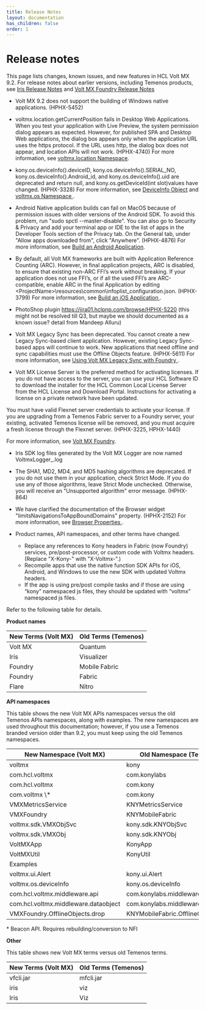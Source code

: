 ```yaml
---
title: Release Notes 
layout: documentation
has_children: false
order: 1
---
```


Release notes
=============

This page lists changes, known issues, and new features in HCL Volt MX 9.2. For release notes about earlier versions, including Temenos products, see [Iris Release Notes](Iris/iris_rel_notes/Content/VoltMX_Iris_Release_Notes.html) and [Volt MX Foundry Release Notes](Foundry/voltmx_foundry_release_notes/Content/VoltMX_Foundry_Release_Notes.html)

- Volt MX 9.2 does not support the building of Windows native applications. (HPHX-5452)

- voltmx.location.getCurrentPosition fails in Desktop Web Applications. When you test your application with Live Preview, the system permission dialog appears as expected. However, for published SPA and Desktop Web applications, the dialog box appears only when the application URL uses the https protocol. If the URL uses http, the dialog box does not appear, and location APIs will not work. (HPHX-4740)
For more information, see [voltmx.location Namespace](Iris/iris_api_dev_guide/content/voltmx.location_functions.html#functions).

- kony.os.deviceInfo().deviceID, kony.os.deviceInfo().SERIAL_NO, kony.os.deviceInfo().Android_id, and kony.os.deviceInfo().uid are deprecated and return null, and kony.os.getDeviceId(int slot)values have changed. (HPHX-3328)
For more information, see [DeviceInfo Object](Iris/iris_api_dev_guide/content/voltmx.os_objects_deviceinfo.html) and [voltmx.os Namespace ](Iris/iris_api_dev_guide/content/voltmx.os_functions.html#getDeviceId).

- Android Native application builds can fail on MacOS because of permission issues with older versions of the Android SDK. To avoid this problem, run "sudo spctl --master-disable". You can also go to Security & Privacy and add your terminal app or IDE to the list of apps in the Developer Tools section of the Privacy tab. On the General tab, under "Allow apps downloaded from", click "Anywhere". (HPHX-4876)
For more information, see [Build an Android Application](Iris/iris_user_guide/Content/BuildAnAppForAndroid.html).

- By default, all Volt MX frameworks are built with Application Reference Counting (ARC). However, in final application projects, ARC is disabled, to ensure that existing non-ARC FFI’s work without breaking. If your application does not use FFI’s, or if all the used FFI’s are ARC-compatible, enable ARC in the final Application by editing <WorkspaceName>\<ProjectName>\resources\common\infoplist_configuration.json. (HPHX-3799)
For more information, see [Build an iOS Application ](Iris/iris_user_guide/Content/BuildAnAppForiOS.html#using-application-reference-counting).

- PhotoShop plugin https://jira01.hclpnp.com/browse/HPHX-5220 (this might not be resolved till Q3, but maybe we should documented as a known issue? detail from Mandeep Alluru)
 
- Volt MX Legacy Sync has been deprecated. You cannot create a new Legacy Sync-based client application. However, existing Legacy Sync-based apps will continue to work. New applications that need offline and sync capabilities must use the Offline Objects feature. (HPHX-5611)
For more information, see [Using Volt MX Legacy Sync with Foundry ](Foundry/voltmx_legacy_sync_with_foundry/Content/legacy_sync_with_foundry.html).

- Volt MX License Server is the preferred method for activating licenses. If you do not have access to the server, you can use your HCL Software ID to download the installer for the HCL Common Local License Server from the HCL License and Download Portal. Instructions for activating a license on a private network have been updated. 

You must have valid Flexnet server credentials to activate your license. If you are upgrading from a Temenos Fabric server to a Foundry server, your existing, activated Temenos license will be removed, and you must acquire a fresh license through the Flexnet server. (HPHX-3225, HPHX-1440) 

For more information, see [Volt MX Foundry](Foundry/voltmx_licensing_guide/Content/License_Activation_through_VoltMX_Server_7.2.html).

- Iris SDK log files generated by the Volt MX Logger are now named VoltmxLogger_<dateTime>.log 

- The SHA1, MD2, MD4, and MD5 hashing algorithms are deprecated. If you do not use them in your application, check Strict Mode. If you do use any of those algorithms, leave Strict Mode unchecked. Otherwise, you will receive an "Unsupported algorithm" error message. (HPHX-864)

- We have clarified the documentation of the Browser widget "limitsNavigationsToAppBoundDomains" property. (HPHX-2152) For more information, see [Browser Properties ](Iris/iris_widget_prog_guide/Content/Browser_Properties.html).

- Product names, API namespaces, and other terms have changed.

  - Replace any references to Kony headers in Fabric (now Foundry) services, pre/post-processor, or custom code with Voltmx headers. (Replace "X-Kony-" with "X-Voltmx-".)
  - Recompile apps that use the native function SDK APIs for iOS, Android, and Windows to use the new SDK with updated Voltmx headers.
  - If the app is using pre/post compile tasks and if those are using “kony” namespaced js files, they should be updated with “voltmx” namespaced js files.

Refer to the following table for details.

**Product names**

<table>
  <thead>
    <tr>
      <th>New Terms (Volt MX)</th>
      <th>Old Terms (Temenos)</th>
    </tr>
  </thead>
  <tbody>
    <tr>
      <td>Volt MX</td>
      <td>Quantum</td>
    </tr>
    <tr>
      <td>Iris</td>
      <td>Visualizer</td>
    </tr>
    <tr>
      <td>Foundry</td>
      <td>Mobile Fabric</td>
    </tr>
    <tr>
      <td>Foundry</td>
      <td>Fabric</td>
    </tr>
    <tr>
      <td>Flare</td>
      <td>Nitro</td>
    </tr>
  </tbody>
</table>

**API namespaces**

This table shows the new Volt MX APIs namespaces versus the old Temenos APIs namespaces, along with examples. The new namespaces are used throughout this documentation; however, if you use a Temenos branded version older than 9.2, you must keep using the old Temenos namespaces.

<table>
  <thead>
    <tr>
      <th>New Namespace (Volt MX)</th>
      <th>Old Namespace (Temenos)</th>
    </tr>
  </thead>
  <tbody>
    <tr>
      <td>voltmx</td>
      <td>kony</td>
    </tr>
    <tr>
      <td>com.hcl.voltmx</td>
      <td>com.konylabs</td>
    </tr>
    <tr>
      <td>com.hcl.voltmx</td>
      <td>com.kony</td>
    </tr>
    <tr>
      <td>com.voltmx \*</td>
      <td>com.kony</td>
    </tr>
    <tr>
      <td>VMXMetricsService</td>
      <td>KNYMetricsService</td>
    </tr>
    <tr>
      <td>VMXFoundry</td>
      <td>KNYMobileFabric</td>
    </tr>
    <tr>
      <td>voltmx.sdk.VMXObjSvc</td>
      <td>kony.sdk.KNYObjSvc</td>
    </tr>
    <tr>
      <td>voltmx.sdk.VMXObj</td>
      <td>kony.sdk.KNYObj</td>
    </tr>
    <tr>
      <td>VoltMXApp</td>
      <td>KonyApp</td>
    </tr>
    <tr>
      <td>VoltMXUtil</td>
      <td>KonyUtil</td>
    </tr>
    <tr>
      <td>Examples</td>
      <td> </td>
    </tr>
    <tr>
      <td>voltmx.ui.Alert</td>
      <td>kony.ui.Alert</td>
    </tr>
    <tr>
      <td>voltmx.os.deviceInfo</td>
      <td>kony.os.deviceInfo</td>
    </tr>
    <tr>
      <td>com.hcl.voltmx.middleware.api</td>
      <td>com.konylabs.middleware.api</td>
    </tr>
    <tr>
      <td>com.hcl.voltmx.middleware.dataobject</td>
      <td>com.konylabs.middleware.dataobject</td>
    </tr>
    <tr>
      <td>VMXFoundry.OfflineObjects.drop</td>
      <td>KNYMobileFabric.OfflineObjects.drop</td>
    </tr>
  </tbody>
</table>

\* Beacon API. Requires rebuilding/conversion to NFI

**Other**

This table shows new Volt MX terms versus old Temenos terms.

<table>
  <thead>
    <tr>
      <th>New Terms (Volt MX)</th>
      <th>Old Terms (Temenos)</th>
    </tr>
  </thead>
  <tbody>
    <tr>
      <td>vfcli.jar</td>
      <td>mfcli.jar</td>
    </tr>
    <tr>
      <td>iris</td>
      <td>viz</td>
    </tr>
    <tr>
      <td>Iris</td>
      <td>Viz</td>
    </tr>
  </tbody>
</table>


